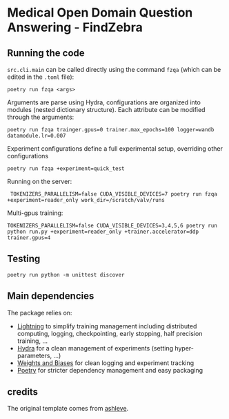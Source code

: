 # Medical Open Domain Question Answering - FindZebra

## Running the code

`src.cli.main` can be called directly using the command `fzqa` (which can be edited in the `.toml` file):
```shell
poetry run fzqa <args>
```
Arguments are parse using Hydra, configurations are organized into modules (nested dictionary structure). Each attribute can be modified through the arguments:
```shell
poetry run fzqa trainger.gpus=0 trainer.max_epochs=100 logger=wandb datamodule.lr=0.007
```

Experiment configurations define a full experimental setup, overriding other configurations
```shell
poetry run fzqa +experiment=quick_test
```

Running on the server:
```shell
 TOKENIZERS_PARALLELISM=false CUDA_VISIBLE_DEVICES=7 poetry run fzqa +experiment=reader_only work_dir=/scratch/valv/runs 
 ```

Multi-gpus training:
```shell
TOKENIZERS_PARALLELISM=false CUDA_VISIBLE_DEVICES=3,4,5,6 poetry run python run.py +experiment=reader_only +trainer.accelerator=ddp trainer.gpus=4
```

## Testing

```shell
poetry run python -m unittest discover
```

## Main dependencies

The package relies on:
* [Lightning](https://github.com/PyTorchLightning/pytorch-lightning) to simplify training management including distributed computing, logging, checkpointing, early stopping, half precision training, ...
* [Hydra](https://hydra.cc/docs/intro/) for a clean management of experiments (setting hyper-parameters, ...)
* [Weights and Biases](https://wandb.ai) for clean logging and experiment tracking
* [Poetry](https://python-poetry.org/) for stricter dependency management and easy packaging


## credits

The original template comes from [ashleve](https://github.com/ashleve/lightning-hydra-template).

